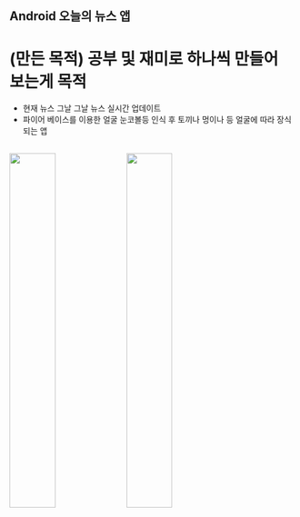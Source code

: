 
## Android 오늘의 뉴스 앱 
# (만든 목적) 공부 및 재미로 하나씩 만들어 보는게 목적
- 현재 뉴스 그날 그날 뉴스 실시간 업데이트
- 파이어 베이스를 이용한 얼굴 눈코볼등 인식 후 토끼나 멍이나 등 얼굴에 따라 장식 되는 앱 
##

<div>
<img src="https://user-images.githubusercontent.com/29866140/66541663-05a15d00-eb6b-11e9-96dd-1cf81c4f2bc2.png" width="40%"/>
<img src="https://user-images.githubusercontent.com/29866140/66541664-05a15d00-eb6b-11e9-9393-28b2c1f007ef.png" width="40%"/>
</div>
